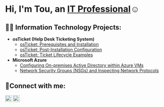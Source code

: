 <h1>Hi, I'm Tou, an <a href="https://linkedin.com/in/tou-pha-28160a246">IT Professional</a>☺</h1>

<h2>👨‍💻 Information Technology Projects:</h2>

- <b>osTicket (Help Desk Ticketing System)</b>
  - [osTicket: Prerequisites and Installation](https://github.com/apengtoupha/osticket-prereqs)
  - [osTicket: Post-Installation Configuration](https://github.com/apengtoupha/post-install-config)
  - [osTicket: Ticket Lifecycle Examples](https://github.com/apengtoupha/ticket-lifecycle)
- <b>Microsoft Azure</b>
  - [Configuring On-premises Active Directory within Azure VMs](https://github.com/apengtoupha/configure-ad)
  - [Network Security Groups (NSGs) and Inspecting Network Protocols](https://github.com/apengtoupha/azure-network-protocols)

<h2>🤳Connect with me:</h2>


[<img align="left" alt="Josh | LinkedIn" width="22px" src="https://cdn.jsdelivr.net/npm/simple-icons@v3/icons/linkedin.svg" />][linkedin]
[<img align="left" alt="Josh | Instagram" width="22px" src="https://cdn.jsdelivr.net/npm/simple-icons@v3/icons/instagram.svg" />][instagram]


[instagram]: https://www.instagram.com/apeng_tou_pha
[linkedin]: https://linkedin.com/in/tou-pha-28160a246
